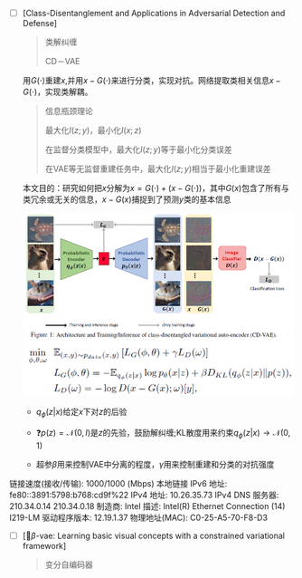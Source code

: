 - [ ] [Class-Disentanglement and Applications in Adversarial Detection and Defense]

  > 类解纠缠
  >
  > CD－VAE

  用$G(\cdot)$重建$x$,并用$x-G(\cdot)$来进行分类，实现对抗。网络提取类相关信息$x-G(\cdot )$，实现类解耦。

  > 信息瓶颈理论
  >
  > 最大化$I(z;y)$，最小化$I(x;z)$
  >
  > 在监督分类模型中，最大化$I(z;y)$等于最小化分类误差
  >
  > 在VAE等无监督重建任务中，最大化$I(z;y)$相当于最小化重建误差

  本文目的：研究如何把$x$分解为$x=G(\cdot)+(x-G(\cdot))$，其中$G(x)$包含了所有与类冗余或无关的信息，$x-G(x)$捕捉到了预测$y$类的基本信息

  <img src="Untitled.assets/image-20220425203629308.png" alt="image-20220425203629308" style="zoom:80%;" />

  <img src="Untitled.assets/image-20220425205558471.png" alt="image-20220425205558471" style="zoom:80%;" />

  - $q_\phi(z|x)$给定$x$下对$z$的后验

  - :question:$p(z)=\mathcal{N}(0,I)$是$z$的先验，鼓励解纠缠;KL散度用来约束$q_\phi(z|x) \to \mathcal{N}(0,1)$

  - 超参$\beta$用来控制VAE中分离的程度，$\gamma$用来控制重建和分类的对抗强度

    





链接速度(接收/传输):	1000/1000 (Mbps)
本地链接 IPv6 地址:	fe80::3891:5798:b768:cd9f%22
IPv4 地址:	10.26.35.73
IPv4 DNS 服务器:	210.34.0.14
210.34.0.18
制造商:	Intel
描述:	Intel(R) Ethernet Connection (14) I219-LM
驱动程序版本:	12.19.1.37
物理地址(MAC):	C0-25-A5-70-F8-D3







- [ ] [$\beta$-vae: Learning basic visual concepts with a constrained variational framework]

  > 变分自编码器